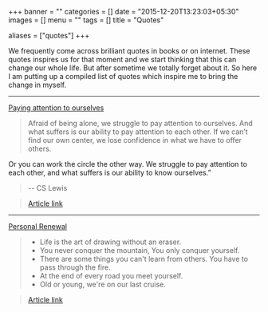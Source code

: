 +++
banner = ""
categories = []
date = "2015-12-20T13:23:03+05:30"
images = []
menu = ""
tags = []
title = "Quotes"

aliases = ["quotes"]
+++

We frequently come across brilliant quotes in books or on internet. These quotes inspires us for that moment and we start thinking that this can change our whole life. But after sometime we totally forget about it.
So here I am putting up a compiled list of quotes which inspire me to bring the change in myself.

<!--more-->
---
[Paying attention to ourselves](#paying_attention)

>Afraid of being alone, we struggle to pay attention to ourselves. And what suffers is our ability to pay attention to each other. If we can’t find our own center, we lose confidence in what we have to offer others.
>
Or you can work the circle the other way. We struggle to pay attention to each other, and what suffers is our ability to know ourselves.”

> -- CS Lewis

> [Article link](http://www.artofmanliness.com/2015/11/02/the-power-of-conversation-a-lesson-from-cs-lewis-and-jrr-tolkien/)

---
[Personal Renewal](#personal_renewal)

>- Life is the art of drawing without an eraser.
>- You never conquer the mountain, You only conquer yourself.
>- There are some things you can't learn from others. You have to pass through the fire.
>- At the end of every road you meet yourself.
>- Old or young, we're on our last cruise.

> [Article link](http://www.pbs.org/johngardner/sections/writings_speech_1.html)